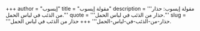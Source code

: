 +++
author = "إيسوب"
title = "مقولة إيسوب"
description = '''مقولة إيسوب: حذار من الذئب في لباس الحمل.'''
quote = '''حذار من الذئب في لباس الحمل.'''
slug = '''حذار-من-الذئب-في-لباس-الحمل'''
+++
حذار من الذئب في لباس الحمل.
